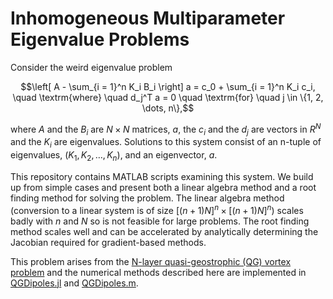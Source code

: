# Inhomogeneous Multiparameter Eigenvalue Problems

Consider the weird eigenvalue problem
```math
\left[ A - \sum_{i = 1}^n K_i B_i \right] a = c_0 + \sum_{i = 1}^n K_i c_i, \quad \textrm{where} \quad d_j^T a = 0 \quad \textrm{for} \quad j \in \{1, 2, \dots, n\},
```
where $A$ and the $B_i$ are $N \times N$ matrices, $a$, the $c_i$ and the $d_j$ are vectors in $R^N$ and the $K_i$ are eigenvalues. Solutions to this system consist of an n-tuple of eigenvalues, $(K_1, K_2, \dots, K_n)$, and an eigenvector, $a$.

This repository contains MATLAB scripts examining this system. We build up from simple cases and present both a linear algebra method and a root finding method for solving the problem. The linear algebra method (conversion to a linear system is of size $[(n+1)N]^n \times [(n+1)N]^n$) scales badly with $n$ and $N$ so is not feasible for large problems. The root finding method scales well and can be accelerated by analytically determining the Jacobian required for gradient-based methods.

This problem arises from the [N-layer quasi-geostrophic (QG) vortex problem](https://doi.org/10.1017/jfm.2024.619) and the numerical methods described here are implemented in [QGDipoles.jl](https://github.com/mncrowe/QGDipoles.jl) and [QGDipoles.m](https://github.com/mncrowe/QGDipoles.m).
